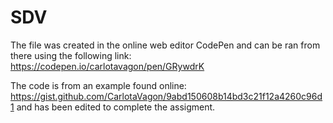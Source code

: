 # SDV
The file was created in the online web editor CodePen and can be ran from there using the following link: 
https://codepen.io/carlotavagon/pen/GRywdrK

The code is from an example found online: https://gist.github.com/CarlotaVagon/9abd150608b14bd3c21f12a4260c96d1
and has been edited to complete the assigment. 
